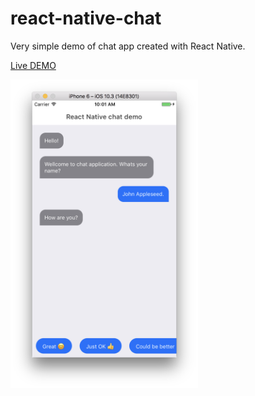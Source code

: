 # react-native-chat
Very simple demo of chat app created with React Native.

[Live DEMO](https://appetize.io/app/cnm586cnhpafepqy7nu8np4dzw?deviceColor=black)

<img alt="screenshot" src="https://raw.githubusercontent.com/dvorakjan/react-native-chat/master/screenshot.png" width="300">

